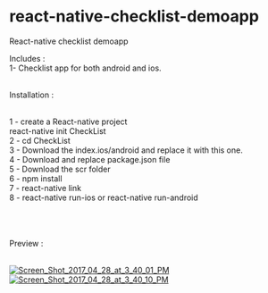 # react-native-checklist-demoapp
React-native checklist demoapp

Includes : 
</br>
1- Checklist app for both android and ios.</br>
</br>

Installation :
</br></br>

1 - create a React-native project  </br>
      react-native init CheckList </br>
2 - cd CheckList</br>
3 - Download the index.ios/android and replace it with this one.</br>
4 - Download and replace package.json file</br>
5 - Download the scr folder</br>
6 - npm install</br>
7 - react-native link</br>
8 - react-native run-ios or react-native run-android</br>


<br><br><br>
Preview : 
<br>
<br>

<a href="http://ibb.co/c4OR5k"><img src="http://thumb.ibb.co/c4OR5k/Screen_Shot_2017_04_28_at_3_40_01_PM.png" alt="Screen_Shot_2017_04_28_at_3_40_01_PM" border="0"></a> <a href="http://ibb.co/hThay5">
<img src="http://thumb.ibb.co/hThay5/Screen_Shot_2017_04_28_at_3_40_10_PM.png" alt="Screen_Shot_2017_04_28_at_3_40_10_PM" border="0"></a>
